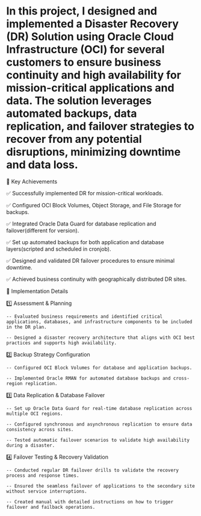 # In this project, I designed and implemented a Disaster Recovery (DR) Solution using Oracle Cloud Infrastructure (OCI) for several customers to ensure business continuity and high availability for mission-critical applications and data. The solution leverages automated backups, data replication, and failover strategies to recover from any potential disruptions, minimizing downtime and data loss.

🔹 Key Achievements

✅ Successfully implemented DR for mission-critical workloads.

✅ Configured OCI Block Volumes, Object Storage, and File Storage for backups.

✅ Integrated Oracle Data Guard for database replication and failover(different for version).

✅ Set up automated backups for both application and database layers(scripted and scheduled in cronjob).

✅ Designed and validated DR failover procedures to ensure minimal downtime.

✅ Achieved business continuity with geographically distributed DR sites.

🔹 Implementation Details

1️⃣ Assessment & Planning

	-- Evaluated business requirements and identified critical applications, databases, and infrastructure components to be included in the DR plan.
 
	-- Designed a disaster recovery architecture that aligns with OCI best practices and supports high availability.

2️⃣ Backup Strategy Configuration

	-- Configured OCI Block Volumes for database and application backups.
 
	-- Implemented Oracle RMAN for automated database backups and cross-region replication.

3️⃣ Data Replication & Database Failover

	-- Set up Oracle Data Guard for real-time database replication across multiple OCI regions.
 
	-- Configured synchronous and asynchronous replication to ensure data consistency across sites.
 
	-- Tested automatic failover scenarios to validate high availability during a disaster.
 
4️⃣ Failover Testing & Recovery Validation

	-- Conducted regular DR failover drills to validate the recovery process and response times.
 
	-- Ensured the seamless failover of applications to the secondary site without service interruptions.
 
	-- Created manual with detailed instructions on how to trigger failover and failback operations.
